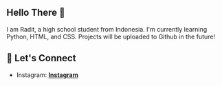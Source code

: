 ## Hello There 👋

I am Radit, a high school student from Indonesia. I'm currently learning Python, HTML, and CSS. Projects will be uploaded to Github in the future!

## 💬 Let's Connect

- Instagram: **[Instagram](https://instagram.com/radit_635)**
